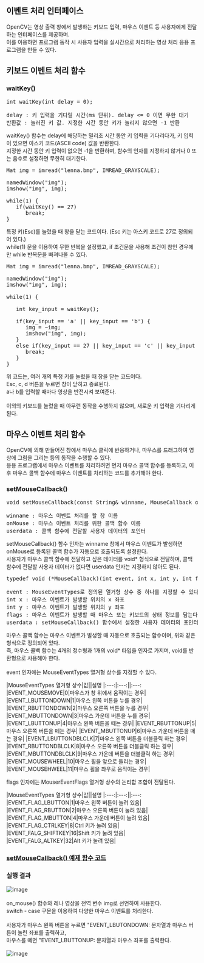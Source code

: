 ## 이벤트 처리 인터페이스

OpenCV는 영상 출력 창에서 발생하는 키보드 입력, 마우스 이벤트 등 사용자에게 전달하는 인터페이스를 제공하며.
<br>
이를 이용하면 프로그램 동작 시 사용자 입력을 실시간으로 처리하는 영상 처리 응용 프로그램을 만들 수 있다.

## 키보드 이벤트 처리 함수

### waitKey()
<pre>
int waitKey(int delay = 0);

delay : 키 입력을 기다릴 시간(ms 단위). delay <= 0 이면 무한 대기
반환값 : 눌러진 키 값. 지정한 시간 동안 키가 눌리지 않으면 -1 반환
</pre>

waitKey() 함수는 delay에 해당하는 밀리초 시간 동안 키 입력을 기다리다가, 키 입력이 있으면 아스키 코드(ASCII code) 값을 반환한다.
<br>
지정한 시간 동안 키 입력이 없으면 -1을 반환하며, 함수의 인자를 지정하지 않거나 0 또는 음수로 설정하면 무한히 대기한다.

<pre>
Mat img = imread("lenna.bmp", IMREAD_GRAYSCALE);

namedWindow("img");
imshow("img", img);

while(1) {
   if(waitKey() == 27)
      break;
}
</pre>

특정 키(Esc)를 눌렀을 때 창을 닫는 코드이다. (Esc 키는 아스키 코드로 27로 정의되어 있다.)
<br>
while(1) 문을 이용하여 무한 반복을 설정했고, if 조건문을 사용해 조건이 참인 경우에만 while 반복문을 빠져나올 수 있다.

<pre>
Mat img = imread("lenna.bmp", IMREAD_GRAYSCALE);

namedWindow("img");
imshow("img", img);

while(1) {

   int key_input = waitKey();

   if(key_input == 'a' || key_input == 'b') {
      img = ~img;
      imshow("img", img);
   }
   else if(key_input == 27 || key_input == 'c' || key_input == 'd') {
      break;
   }
}
</pre>

위 코드는, 여러 개의 특정 키를 눌렀을 때 창을 닫는 코드이다.
<br>
Esc, c, d 버튼을 누르면 창이 닫히고 종료된다.
<br>
a나 b를 입력할 때마다 영상을 반전시켜 보여준다.
<br>
<br>
이외의 키보드를 눌렀을 때 아무런 동작을 수행하지 않으며, 새로운 키 입력을 기다리게 된다.

## 마우스 이벤트 처리 함수

OpenCV에 의해 만들어진 창에서 마우스 클릭에 반응하거나, 마우스를 드래그하여 영상에 그림을 그리는 등의 동작을 수행할 수 있다.
<br>
응용 프로그램에서 마우스 이벤트를 처리하려면 먼저 마우스 콜백 함수를 등록하고, 이후 마우스 콜백 함수에 마우스 이벤트를 처리하는 코드를 추가해야 한다.

### setMouseCallback()
<pre>
void setMouseCallback(const String& winname, MouseCallback onMouse, void* userdata = 0_);

winname : 마우스 이벤트 처리를 할 창 이름
onMouse : 마우스 이벤트 처리를 위한 콜백 함수 이름
userdata : 콜백 함수에 전달할 사용자 데이터의 포인터
</pre>

setMouseCallback() 함수 인자는 winname 창에서 마우스 이벤트가 발생하면 onMouse로 등록된 콜백 함수가 자동으로 호출되도록 설정한다.
<br>
사용자가 마우스 콜백 함수에 전달하고 싶은 데이터를 void* 형식으로 전달하며, 콜백 함수에 전달할 사용자 데이터가 없다면 userdata 인자는 지정하지 않아도 된다.

<pre>
typedef void (*MouseCallback)(int event, int x, int y, int flags, void* userdata);

event : MouseEventTypes로 정의된 열거형 상수 중 하나를 지정할 수 있다.
int x : 마우스 이벤트가 발생할 위치의 x 좌표
int y : 마우스 이벤트가 발생할 위치의 y 좌표
flags : 마우스 이벤트가 발생할 때 마우스 또는 키보드의 상태 정보를 담는다. MouseEventFlags 열거형 상수의 논리합 조합이 전달된다.
userdata : setMouseCallback() 함수에서 설정한 사용자 데이터의 포인터가 전달된다. (미 설정 시 0(NULL)이 전달됨)
</pre>

마우스 콜백 함수는 마우스 이벤트가 발생할 때 자동으로 호출되는 함수이며, 위와 같은 형식으로 정의되어 있다.
<br>
즉, 마우스 콜백 함수는 4개의 정수형과 1개의 void* 타입을 인자로 가지며, void를 반환형으로 사용해야 한다.
<br>
<br>
event 인자에는 MouseEventTypes 열거형 상수를 지정할 수 있다.

|MouseEventTypes 열거형 상수|값||설명
|:---:|:---:||:---:
|EVENT_MOUSEMOVE|0|마우스가 창 위에서 움직이는 경우|
|EVENT_LBUTTONDOWN|1|마우스 왼쪽 버튼을 누를 경우|
|EVENT_RBUTTONDOWN|2|마우스 오른쪽 버튼을 누를 경우|
|EVENT_MBUTTONDOWN|3|마우스 가운데 버튼을 누를 경우|
|EVENT_LBUTTONUP|4|마우스 왼쪽 버튼을 떼는 경우|
|EVENT_RBUTTONUP|5|마우스 오른쪽 버튼을 떼는 경우|
|EVENT_MBUTTONUP|6|마우스 가운데 버튼을 떼는 경우|
|EVENT_LBUTTONDBLCLK|7|마우스 왼쪽 버튼을 더블클릭 하는 경우|
|EVENT_RBUTTONDBLCLK|8|마우스 오른쪽 버튼을 더블클릭 하는 경우|
|EVENT_MBUTTONDBLCLK|9|마우스 가운데 버튼을 더블클릭 하는 경우|
|EVENT_MOUSEWHEEL|10|마우스 휠을 앞으로 돌리는 경우|
|EVENT_MOUSEHWEEL|11|마우스 휠을 좌우로 움직이는 경우|

flags 인자에는 MouserEventFlags 열거형 상수의 논리합 조합이 전달된다.

|MouseEventTypes 열거형 상수|값||설명
|:---:|:---:||:---:
|EVENT_FLAG_LBUTTON|1|마우스 왼쪽 버튼이 눌려 있음|
|EVENT_FLAG_RBUTTON|2|마우스 오른쪽 버튼이 눌려 있음|
|EVENT_FLAG_MBUTTON|4|마우스 가운데 버튼이 눌려 있음|
|EVENT_FLAG_CTRLKEY|8|Ctrl 키가 눌려 있음|
|EVENT_FALG_SHIFTKEY|16|Shift 키가 눌려 있음|
|EVENT_FALG_ALTKEY|32|Alt 키가 눌려 있음|

### [setMouseCallback() 예제 함수 코드](https://github.com/JeHeeYu/OpenCV/blob/main/EventInterface/EventInterface.cpp)

### 실행 결과

![image](https://user-images.githubusercontent.com/87363461/203700180-c7f2e330-8b57-4ce4-8cc5-68c62c8ec8ca.png)
<br>
<br>
on_mouse() 함수와 레나 영상을 전역 변수 img로 선언하여 사용한다.
<br>
switch - case 구문을 이용하여 다양한 마우스 이벤트를 처리한다.
<br>
<br>
사용자가 마우스 왼쪽 버튼을 누르면 "EVENT_LBUTONDOWN: 문자열과 마우스 버튼이 눌린 좌표를 출력하고,
<br>
마우스를 떼면 "EVENT_LBUTTONUP: 문자열과 마우스 좌표를 출력한다.
<br>
<br>
![image](https://user-images.githubusercontent.com/87363461/203700247-9fa59500-74b6-4a3f-a101-d2c65773af43.png)
